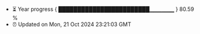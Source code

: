 - ⏳ Year progress { ████████████████████████▁▁▁▁▁▁ } 80.59 %
- ⏰ Updated on Mon, 21 Oct 2024 23:21:03 GMT

